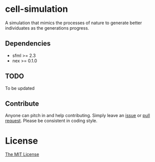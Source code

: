 cell-simulation
===

A simulation that mimics the processes of nature to generate better individuates as the generations progress.

## Dependencies

- sfml >= 2.3
- nex >= 0.1.0

## TODO

To be updated

## Contribute

Anyone can pitch in and help contributing. Simply leave an [issue](/new/issues) or [pull request](pulls). Please be consistent in coding style.

# License

[The MIT License](LICENSE)
